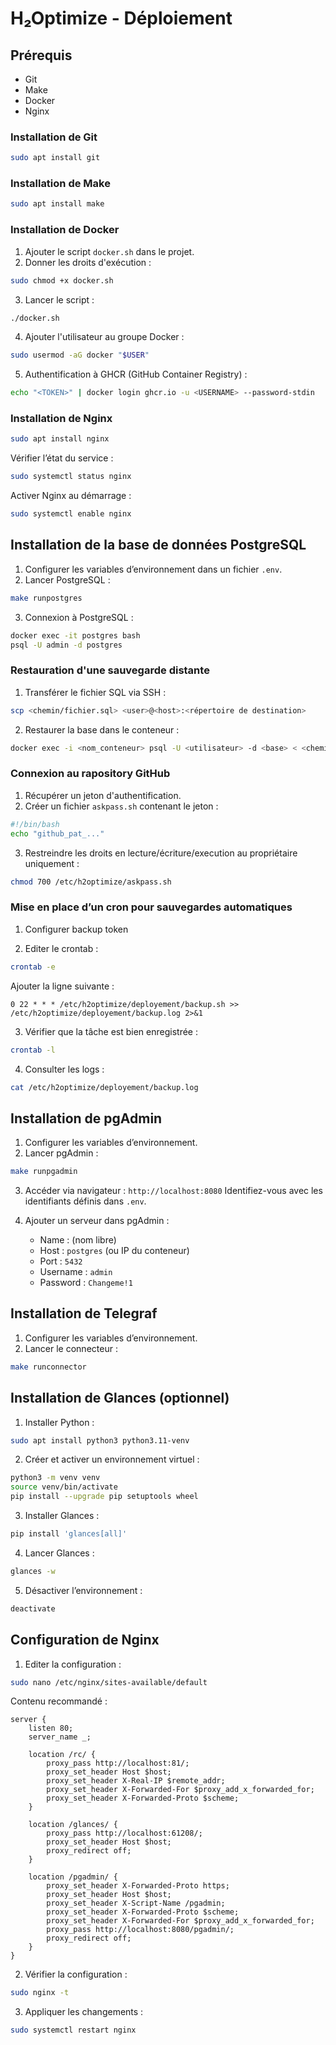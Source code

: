 # H₂Optimize - Déploiement

## Prérequis

* Git
* Make
* Docker
* Nginx

### Installation de Git

```bash
sudo apt install git
```

### Installation de Make

```bash
sudo apt install make
```

### Installation de Docker

1. Ajouter le script `docker.sh` dans le projet.
2. Donner les droits d'exécution :

```bash
sudo chmod +x docker.sh
```

3. Lancer le script :

```bash
./docker.sh
```

4. Ajouter l'utilisateur au groupe Docker :

```bash
sudo usermod -aG docker "$USER"
```

5. Authentification à GHCR (GitHub Container Registry) :

```bash
echo "<TOKEN>" | docker login ghcr.io -u <USERNAME> --password-stdin
```


### Installation de Nginx

```bash
sudo apt install nginx
```

Vérifier l’état du service :

```bash
sudo systemctl status nginx
```

Activer Nginx au démarrage :

```bash
sudo systemctl enable nginx
```


## Installation de la base de données PostgreSQL

1. Configurer les variables d’environnement dans un fichier `.env`.
2. Lancer PostgreSQL :

```bash
make runpostgres
```

3. Connexion à PostgreSQL :

```bash
docker exec -it postgres bash
psql -U admin -d postgres
```

### Restauration d'une sauvegarde distante

1. Transférer le fichier SQL via SSH :

```bash
scp <chemin/fichier.sql> <user>@<host>:<répertoire de destination>
```

2. Restaurer la base dans le conteneur :

```bash
docker exec -i <nom_conteneur> psql -U <utilisateur> -d <base> < <chemin/fichier.sql>
```

### Connexion au rapository GitHub

1. Récupérer un jeton d'authentification.
2. Créer un fichier `askpass.sh` contenant le jeton :
```bash
#!/bin/bash
echo "github_pat_..."
```
3. Restreindre les droits en lecture/écriture/execution au propriétaire uniquement :

```bash
chmod 700 /etc/h2optimize/askpass.sh
```

### Mise en place d’un cron pour sauvegardes automatiques

1. Configurer backup token 

2. Editer le crontab :

```bash
crontab -e
```

Ajouter la ligne suivante :

```cron
0 22 * * * /etc/h2optimize/deployement/backup.sh >> /etc/h2optimize/deployement/backup.log 2>&1
```

3. Vérifier que la tâche est bien enregistrée :

```bash
crontab -l
```

4. Consulter les logs :

```bash
cat /etc/h2optimize/deployement/backup.log
```


## Installation de pgAdmin

1. Configurer les variables d’environnement.
2. Lancer pgAdmin :

```bash
make runpgadmin
```

3. Accéder via navigateur : `http://localhost:8080`
   Identifiez-vous avec les identifiants définis dans `.env`.

4. Ajouter un serveur dans pgAdmin :

   * Name : (nom libre)
   * Host : `postgres` (ou IP du conteneur)
   * Port : `5432`
   * Username : `admin`
   * Password : `Changeme!1`


## Installation de Telegraf

1. Configurer les variables d’environnement.
2. Lancer le connecteur :

```bash
make runconnector
```

## Installation de Glances (optionnel)

1. Installer Python :

```bash
sudo apt install python3 python3.11-venv
```

2. Créer et activer un environnement virtuel :

```bash
python3 -m venv venv
source venv/bin/activate
pip install --upgrade pip setuptools wheel
```

3. Installer Glances :

```bash
pip install 'glances[all]'
```

4. Lancer Glances :

```bash
glances -w
```

5. Désactiver l’environnement :

```bash
deactivate
```

## Configuration de Nginx

1. Editer la configuration :

```bash
sudo nano /etc/nginx/sites-available/default
```

Contenu recommandé :

```nginx
server {
    listen 80;
    server_name _;

    location /rc/ {
        proxy_pass http://localhost:81/;
        proxy_set_header Host $host;
        proxy_set_header X-Real-IP $remote_addr;
        proxy_set_header X-Forwarded-For $proxy_add_x_forwarded_for;
        proxy_set_header X-Forwarded-Proto $scheme;
    }

    location /glances/ {
        proxy_pass http://localhost:61208/;
        proxy_set_header Host $host;
        proxy_redirect off;
    }

    location /pgadmin/ {
        proxy_set_header X-Forwarded-Proto https;
        proxy_set_header Host $host;
        proxy_set_header X-Script-Name /pgadmin;
        proxy_set_header X-Forwarded-Proto $scheme;
        proxy_set_header X-Forwarded-For $proxy_add_x_forwarded_for;
        proxy_pass http://localhost:8080/pgadmin/;
        proxy_redirect off;
    }
}
```

2. Vérifier la configuration :

```bash
sudo nginx -t
```

3. Appliquer les changements :

```bash
sudo systemctl restart nginx
```
